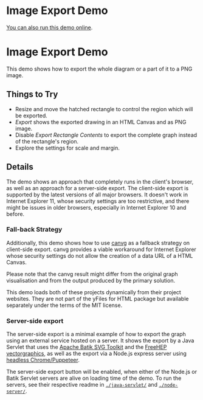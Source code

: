 <!--
 //////////////////////////////////////////////////////////////////////////////
 // @license
 // This file is part of yFiles for HTML 2.5.0.3.
 // Use is subject to license terms.
 //
 // Copyright (c) 2000-2023 by yWorks GmbH, Vor dem Kreuzberg 28,
 // 72070 Tuebingen, Germany. All rights reserved.
 //
 //////////////////////////////////////////////////////////////////////////////
-->
# Image Export Demo

[You can also run this demo online](https://live.yworks.com/demos/view/imageexport/index.html).

# Image Export Demo

This demo shows how to export the whole diagram or a part of it to a PNG image.

## Things to Try

- Resize and move the hatched rectangle to control the region which will be exported.
- _Export_ shows the exported drawing in an HTML Canvas and as PNG image.
- Disable _Export Rectangle Contents_ to export the complete graph instead of the rectangle's region.
- Explore the settings for scale and margin.

## Details

The demo shows an approach that completely runs in the client's browser, as well as an approach for a server-side export. The client-side export is supported by the latest versions of all major browsers. It doesn't work in Internet Explorer 11, whose security settings are too restrictive, and there might be issues in older browsers, especially in Internet Explorer 10 and before.

### Fall-back Strategy

Additionally, this demo shows how to use [canvg](https://github.com/canvg/canvg) as a fallback strategy on client-side export. canvg provides a viable workaround for Internet Explorer whose security settings do not allow the creation of a data URL of a HTML Canvas.

Please note that the canvg result might differ from the original graph visualisation and from the output produced by the primary solution.

This demo loads both of these projects dynamically from their project websites. They are not part of the yFiles for HTML package but available separately under the terms of the MIT license.

### Server-side export

The server-side export is a minimal example of how to export the graph using an external service hosted on a server. It shows the export by a Java Servlet that uses the [Apache Batik SVG Toolkit](https://xmlgraphics.apache.org/batik/) and the [FreeHEP vectorgraphics](http://java.freehep.org/vectorgraphics/), as well as the export via a Node.js express server using [headless Chrome/Puppeteer](https://developers.google.com/web/tools/puppeteer/).

The server-side export button will be enabled, when either of the Node.js or Batik Servlet servers are alive on loading time of the demo. To run the servers, see their respective readme in [`./java-servlet/`](java-servlet/README.html) and [`./node-server/`](node-server/README.html).
